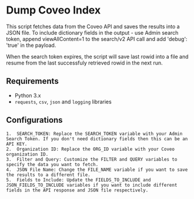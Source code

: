 # Dump Coveo Index

This script fetches data from the Coveo API and saves the results into a JSON file. To include dictionary fields in the output - use Admin search token, append viewAllContent=1 to the search/v2 API call and add 'debug': 'true' in the payload.

When the search token expires, the script will save last rowid into a file and resume from the last successfuly retrieved rowid in the next run.

## Requirements

- Python 3.x
- `requests`, `csv`, `json` and `logging` libraries

## Configurations

	1.	SEARCH_TOKEN: Replace the SEARCH_TOKEN variable with your Admin Search Token. If you don't need dictionary fields then this can be an API KEY.
	2.	Organization ID: Replace the ORG_ID variable with your Coveo organization ID.
	3.	Filter and Query: Customize the FILTER and QUERY variables to specify the data you want to fetch.
	4.	JSON File Name: Change the FILE_NAME variable if you want to save the results to a different file.
	5.	Fields to Include: Update the FIELDS_TO_INCLUDE and JSON_FIELDS_TO_INCLUDE variables if you want to include different fields in the API response and JSON file respectively.



